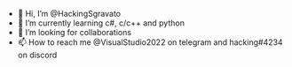 - 👋 Hi, I’m @HackingSgravato
- 🌱 I’m currently learning c#, c/c++ and python
- 💞️ I’m looking for collaborations
- 📫 How to reach me @VisualStudio2022 on telegram and hacking#4234 on discord

<!---
HackingSgravato/HackingSgravato is a ✨ special ✨ repository because its `README.md` (this file) appears on your GitHub profile.
You can click the Preview link to take a look at your changes.
--->
